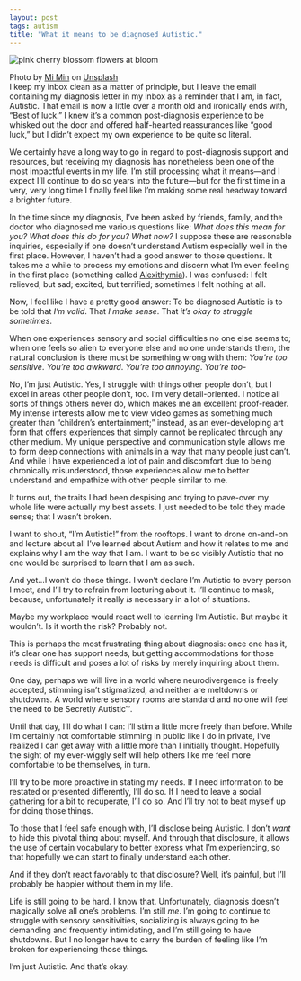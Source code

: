 ```yaml
---
layout: post
tags: autism
title: "What it means to be diagnosed Autistic."
---
```


![pink cherry blossom flowers at bloom](https://images.unsplash.com/photo-1555231955-348aa2312e19?q=80&w=2340&auto=format&fit=crop&ixlib=rb-4.1.0&ixid=M3wxMjA3fDB8MHxwaG90by1wYWdlfHx8fGVufDB8fHx8fA%3D%3D)
<div class="caption">Photo by <a href="https://unsplash.com/@summer0180">Mi Min</a> on <a href="https://unsplash.com/photos/pink-flowers-at-bloom-pkpqoBp11Jc">Unsplash</a></div>
I keep my inbox clean as a matter of principle, but I leave the email containing my diagnosis letter in my inbox as a reminder that I am, in fact, Autistic. That email is now a little over a month old and ironically ends with, “Best of luck.” I knew it’s a common post-diagnosis experience to be whisked out the door and offered half-hearted reassurances like “good luck,” but I didn’t expect my own experience to be quite so literal.

We certainly have a long way to go in regard to post-diagnosis support and resources, but receiving my diagnosis has nonetheless been one of the most impactful events in my life. I’m still processing what it means—and I expect I’ll continue to do so years into the future—but for the first time in a very, very long time I finally feel like I’m making some real headway toward a brighter future.

In the time since my diagnosis, I’ve been asked by friends, family, and the doctor who diagnosed me various questions like: _What does this mean for you? What does this do for you? What now?_ I suppose these are reasonable inquiries, especially if one doesn’t understand Autism especially well in the first place. However, I haven’t had a good answer to those questions. It takes me a while to process my emotions and discern what I’m even feeling in the first place (something called [Alexithymia](https://en.wikipedia.org/wiki/Alexithymia)). I was confused: I felt relieved, but sad; excited, but terrified; sometimes I felt nothing at all.

Now, I feel like I have a pretty good answer: To be diagnosed Autistic is to be told that _I’m valid_. That _I make sense_. That _it’s okay to struggle sometimes_.

When one experiences sensory and social difficulties no one else seems to; when one feels so alien to everyone else and no one understands them, the natural conclusion is there must be something wrong with them: _You’re too sensitive_. _You’re too awkward_. _You’re too annoying_. _You’re too-_

No, I’m just Autistic. Yes, I struggle with things other people don’t, but I excel in areas other people don’t, too. I’m very detail-oriented. I notice all sorts of things others never do, which makes me an excellent proof-reader. My intense interests allow me to view video games as something much greater than “children’s entertainment;” instead, as an ever-developing art form that offers experiences that simply cannot be replicated through any other medium. My unique perspective and communication style allows me to form deep connections with animals in a way that many people just can’t. And while I have experienced a lot of pain and discomfort due to being chronically misunderstood, those experiences allow me to better understand and empathize with other people similar to me.

It turns out, the traits I had been despising and trying to pave-over my whole life were actually my best assets. I just needed to be told they made sense; that I wasn’t broken.

I want to shout, “I’m Autistic!” from the rooftops. I want to drone on-and-on and lecture about all I’ve learned about Autism and how it relates to me and explains why I am the way that I am. I want to be so visibly Autistic that no one would be surprised to learn that I am as such.

And yet…I won’t do those things. I won’t declare I’m Autistic to every person I meet, and I’ll try to refrain from lecturing about it. I’ll continue to mask, because, unfortunately it really _is_ necessary in a lot of situations.

Maybe my workplace would react well to learning I’m Autistic. But maybe it wouldn’t. Is it worth the risk? Probably not.

This is perhaps the most frustrating thing about diagnosis: once one has it, it’s clear one has support needs, but getting accommodations for those needs is difficult and poses a lot of risks by merely inquiring about them.

One day, perhaps we will live in a world where neurodivergence is freely accepted, stimming isn’t stigmatized, and neither are meltdowns or shutdowns. A world where sensory rooms are standard and no one will feel the need to be Secretly Autistic™.

Until that day, I’ll do what I can: I’ll stim a little more freely than before. While I’m certainly not comfortable stimming in public like I do in private, I’ve realized I can get away with a little more than I initially thought. Hopefully the sight of my ever-wiggly self will help others like me feel more comfortable to be themselves, in turn.

I’ll try to be more proactive in stating my needs. If I need information to be restated or presented differently, I’ll do so. If I need to leave a social gathering for a bit to recuperate, I’ll do so. And I’ll try not to beat myself up for doing those things.

To those that I feel safe enough with, I’ll disclose being Autistic. I don’t _want_ to hide this pivotal thing about myself. And through that disclosure, it allows the use of certain vocabulary to better express what I’m experiencing, so that hopefully we can start to finally understand each other.

And if they don’t react favorably to that disclosure? Well, it’s painful, but I’ll probably be happier without them in my life.

Life is still going to be hard. I know that. Unfortunately, diagnosis doesn’t magically solve all one’s problems. I’m still _me_. I’m going to continue to struggle with sensory sensitivities, socializing is always going to be demanding and frequently intimidating, and I’m still going to have shutdowns. But I no longer have to carry the burden of feeling like I’m broken for experiencing those things.

I’m just Autistic. And that’s okay.